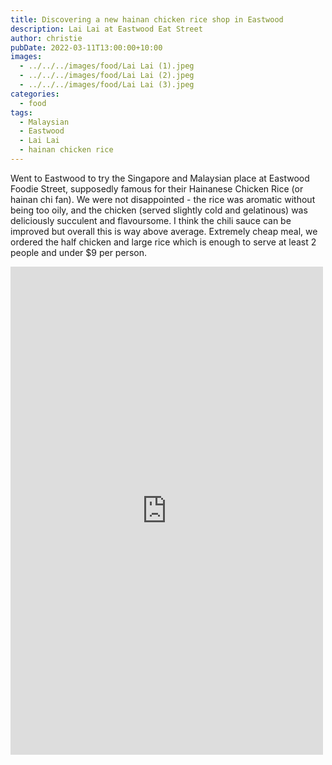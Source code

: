 ```yaml
---
title: Discovering a new hainan chicken rice shop in Eastwood
description: Lai Lai at Eastwood Eat Street
author: christie
pubDate: 2022-03-11T13:00:00+10:00
images:
  - ../../../images/food/Lai Lai (1).jpeg
  - ../../../images/food/Lai Lai (2).jpeg
  - ../../../images/food/Lai Lai (3).jpeg
categories:
  - food
tags:
  - Malaysian
  - Eastwood
  - Lai Lai
  - hainan chicken rice
---
```


Went to Eastwood to try the Singapore and Malaysian place at Eastwood Foodie Street, supposedly famous for their Hainanese Chicken Rice (or hainan chi fan). We were not disappointed - the rice was aromatic without being too oily, and the chicken (served slightly cold and gelatinous) was deliciously succulent and flavoursome. I think the chili sauce can be improved but overall this is way above average. Extremely cheap meal, we ordered the half chicken and large rice which is enough to serve at least 2 people and under $9 per person.

<iframe src="https://www.facebook.com/plugins/post.php?href=https%3A%2F%2Fwww.facebook.com%2Fchris1.tham%2Fposts%2Fpfbid02QkFsLqjBEwM52DT37yDKxAVrHEXCa6wvNN4QMPESa4rY2cWH6QvnV47QZVBhdSX8l&show_text=true&width=500" width="500" height="781" style="border:none;overflow:hidden" scrolling="no" frameborder="0" allowfullscreen="true" allow="autoplay; clipboard-write; encrypted-media; picture-in-picture; web-share"></iframe>

